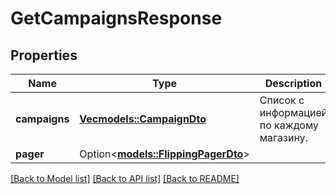 # GetCampaignsResponse

## Properties

Name | Type | Description | Notes
------------ | ------------- | ------------- | -------------
**campaigns** | [**Vec<models::CampaignDto>**](CampaignDTO.md) | Список с информацией по каждому магазину. | 
**pager** | Option<[**models::FlippingPagerDto**](FlippingPagerDTO.md)> |  | [optional]

[[Back to Model list]](../README.md#documentation-for-models) [[Back to API list]](../README.md#documentation-for-api-endpoints) [[Back to README]](../README.md)


